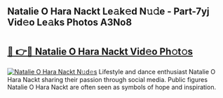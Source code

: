 ## Natalie O Hara Nackt Le𝚊k𝚎d N𝚞𝚍e - Part-7yj Vid𝚎o Le𝚊ks Photos A3No8

# <h2><a href="http://fb5vpb.evod.top/?m=Natalie+O+Hara+Nackt">🔗 👉🔴 Natalie O Hara Nackt Vid𝚎o Ph𝚘t𝚘s</a></h2>

[![Natalie O Hara Nackt N𝚞d𝚎s](https://i.imgur.com/8V9OHl7.gif)](http://fb5vpb.evod.top/?m=Natalie+O+Hara+Nackt)
Lifestyle and dance enthusiast Natalie O Hara Nackt sharing their passion through social media. Public figures Natalie O Hara Nackt are often seen as symbols of hope and inspiration. 
